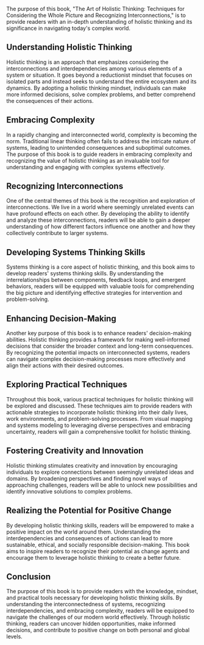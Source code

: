 
The purpose of this book, "The Art of Holistic Thinking: Techniques for Considering the Whole Picture and Recognizing Interconnections," is to provide readers with an in-depth understanding of holistic thinking and its significance in navigating today's complex world.

Understanding Holistic Thinking
-------------------------------

Holistic thinking is an approach that emphasizes considering the interconnections and interdependencies among various elements of a system or situation. It goes beyond a reductionist mindset that focuses on isolated parts and instead seeks to understand the entire ecosystem and its dynamics. By adopting a holistic thinking mindset, individuals can make more informed decisions, solve complex problems, and better comprehend the consequences of their actions.

Embracing Complexity
--------------------

In a rapidly changing and interconnected world, complexity is becoming the norm. Traditional linear thinking often fails to address the intricate nature of systems, leading to unintended consequences and suboptimal outcomes. The purpose of this book is to guide readers in embracing complexity and recognizing the value of holistic thinking as an invaluable tool for understanding and engaging with complex systems effectively.

Recognizing Interconnections
----------------------------

One of the central themes of this book is the recognition and exploration of interconnections. We live in a world where seemingly unrelated events can have profound effects on each other. By developing the ability to identify and analyze these interconnections, readers will be able to gain a deeper understanding of how different factors influence one another and how they collectively contribute to larger systems.

Developing Systems Thinking Skills
----------------------------------

Systems thinking is a core aspect of holistic thinking, and this book aims to develop readers' systems thinking skills. By understanding the interrelationships between components, feedback loops, and emergent behaviors, readers will be equipped with valuable tools for comprehending the big picture and identifying effective strategies for intervention and problem-solving.

Enhancing Decision-Making
-------------------------

Another key purpose of this book is to enhance readers' decision-making abilities. Holistic thinking provides a framework for making well-informed decisions that consider the broader context and long-term consequences. By recognizing the potential impacts on interconnected systems, readers can navigate complex decision-making processes more effectively and align their actions with their desired outcomes.

Exploring Practical Techniques
------------------------------

Throughout this book, various practical techniques for holistic thinking will be explored and discussed. These techniques aim to provide readers with actionable strategies to incorporate holistic thinking into their daily lives, work environments, and problem-solving processes. From visual mapping and systems modeling to leveraging diverse perspectives and embracing uncertainty, readers will gain a comprehensive toolkit for holistic thinking.

Fostering Creativity and Innovation
-----------------------------------

Holistic thinking stimulates creativity and innovation by encouraging individuals to explore connections between seemingly unrelated ideas and domains. By broadening perspectives and finding novel ways of approaching challenges, readers will be able to unlock new possibilities and identify innovative solutions to complex problems.

Realizing the Potential for Positive Change
-------------------------------------------

By developing holistic thinking skills, readers will be empowered to make a positive impact on the world around them. Understanding the interdependencies and consequences of actions can lead to more sustainable, ethical, and socially responsible decision-making. This book aims to inspire readers to recognize their potential as change agents and encourage them to leverage holistic thinking to create a better future.

Conclusion
----------

The purpose of this book is to provide readers with the knowledge, mindset, and practical tools necessary for developing holistic thinking skills. By understanding the interconnectedness of systems, recognizing interdependencies, and embracing complexity, readers will be equipped to navigate the challenges of our modern world effectively. Through holistic thinking, readers can uncover hidden opportunities, make informed decisions, and contribute to positive change on both personal and global levels.
